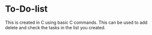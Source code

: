 # To-Do-list
This is created in C using basic C commands.
This can be used to add delete and check the tasks in the list you created.
